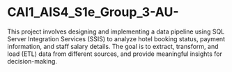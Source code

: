 # CAI1_AIS4_S1e_Group_3-AU-

This project involves designing and implementing a data pipeline using SQL Server Integration Services (SSIS) to analyze hotel booking status, payment information, and staff salary details. The goal is to extract, transform, and load (ETL) data from different sources, and provide meaningful insights for decision-making.
